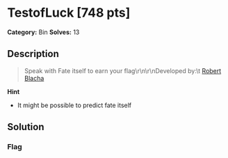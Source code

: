 # TestofLuck [748 pts]

**Category:** Bin
**Solves:** 13

## Description
>Speak with Fate itself to earn your flag\r\n\r\nDeveloped by:\t [Robert Blacha](https://www.github.com/robertblacha)

**Hint**
* It might be possible to predict fate itself

## Solution

### Flag

